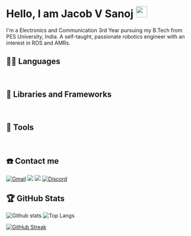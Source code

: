 # Hello, I am Jacob V Sanoj <img src="https://raw.githubusercontent.com/iampavangandhi/iampavangandhi/master/gifs/Hi.gif" width="30px">

I'm a Electronics and Communication 3rd Year pursuing my B.Tech from PES University, India. A self-taught, passionate robotics engineer with an interest in ROS and AMRs.

## 👨‍💻 Languages
<a href=""><img alt="" src="https://img.shields.io/badge/Python-3776AB?style=for-the-badge&logo=python&logoColor=white" /></a>
<a href=""><img alt="" src="https://img.shields.io/badge/C-00599C?style=for-the-badge&logo=c&logoColor=white" /></a>
<a href=""><img alt="" src="https://img.shields.io/badge/c++-%2300599C.svg?style=for-the-badge&logo=c%2B%2B&logoColor=white" /></a>

## 🧰 Libraries and Frameworks
<a href=""><img alt="" src="https://img.shields.io/badge/ros-%230A0FF9.svg?style=for-the-badge&logo=ros&logoColor=white" /></a>
<a href=""><img alt="" src="https://img.shields.io/badge/numpy-%23013243.svg?style=for-the-badge&logo=numpy&logoColor=white" /></a>
<a href=""><img alt="" src="https://img.shields.io/badge/opencv-%23white.svg?style=for-the-badge&logo=opencv&logoColor=white" /></a>

## 🔧 Tools
<a href=""><img alt="" src="https://img.shields.io/badge/Git-F05032?style=for-the-badge&logo=git&logoColor=white" /></a>
<a href=""><img alt="" src="https://img.shields.io/badge/GitHub-100000?style=for-the-badge&logo=github&logoColor=white" /></a>
<a href=""><img alt="" src="https://img.shields.io/badge/Jupyter-F37626.svg?&style=for-the-badge&logo=Jupyter&logoColor=white" /></a>
<a href=""><img alt="" src="https://img.shields.io/badge/Visual_Studio_Code-0078D4?style=for-the-badge&logo=visual%20studio%20code&logoColor=white" /></a>
<a href=""><img alt="" src="https://img.shields.io/badge/Arduino_IDE-00979D?style=for-the-badge&logo=arduino&logoColor=white" /></a>
<a href=""><img alt="" src="https://img.shields.io/badge/Microsoft_Office-D83B01?style=for-the-badge&logo=microsoft-office&logoColor=white" /></a>


## ☎️ Contact me 

<a href = "mailto:jvsanoj23@gmail.com?subject=From your Github Profile" ><img alt="Gmail" src="https://img.shields.io/badge/Gmail-D14836?style=for-the-badge&logo=gmail&logoColor=white" /></a>
<a href = "https://www.linkedin.com/in/jacob-sanoj-b83442182/" ><img src="https://img.shields.io/badge/linkedin%20-%230077B5.svg?&style=for-the-badge&logo=linkedin&logoColor=white"/></a>
<a href = "http://instagram.com/_jacstagram__" ><img src="https://img.shields.io/badge/instagram%20-%23E4405F.svg?&style=for-the-badge&logo=Instagram&logoColor=white"/></a>
<a href="https://discordapp.com/users/481430255593193492/"><img alt="Discord" src="https://img.shields.io/badge/Discord-7289DA?style=for-the-badge&logo=discord&logoColor=white" /></a>

## 🏆 GitHub Stats
![Github stats](https://github-readme-stats-jacob-02.vercel.app/api?username=jacob-02&theme=tokyonight)
![Top Langs](https://github-readme-stats-jacob-02.vercel.app/api/top-langs/?username=jacob-02&theme=tokyonight)

[![GitHub Streak](https://github-readme-streak-stats.herokuapp.com/?user=jacob-02&theme=tokyonight)](https://github.com/DenverCoder1/github-readme-streak-stats)

